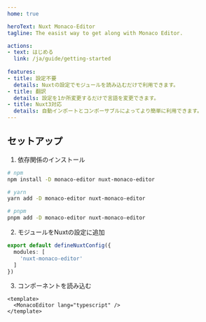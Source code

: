 ```yaml
---
home: true

heroText: Nuxt Monaco-Editor
tagline: The easist way to get along with Monaco Editor.

actions:
- text: はじめる
  link: /ja/guide/getting-started
      
features:
- title: 設定不要
  details: Nuxtの設定でモジュールを読み込むだけで利用できます。
- title: 翻訳
  details: 設定を1か所変更するだけで言語を変更できます。
- title: Nuxt3対応
  details: 自動インポートとコンポーサブルによってより簡単に利用できます。
---
```


## セットアップ
1. 依存関係のインストール
```sh
# npm
npm install -D monaco-editor nuxt-monaco-editor

# yarn
yarn add -D monaco-editor nuxt-monaco-editor

# pnpm
pnpm add -D monaco-editor nuxt-monaco-editor
```

2. モジュールをNuxtの設定に追加
```ts
export default defineNuxtConfig({
  modules: [
    'nuxt-monaco-editor'
  ]
})
```

3. コンポーネントを読み込む
```vue
<template>
  <MonacoEditor lang="typescript" />
</template>
```
